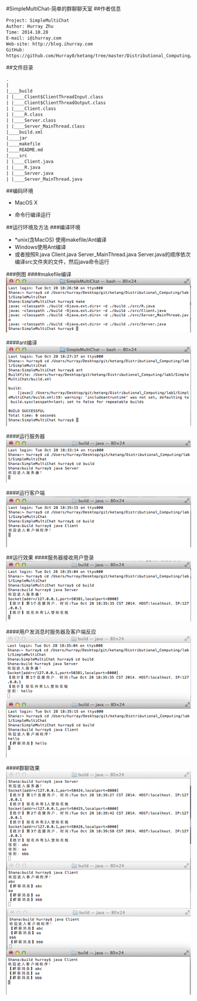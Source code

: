 #SimpleMultiChat-简单的群聊聊天室
##作者信息
```
Project: SimpleMultiChat
Author: Hurray Zhu
Time: 2014.10.28
E-mail: i@ihurray.com
Web-site: http://blog.ihurray.com
GitHub: https://github.com/Hurray0/ketang/tree/master/Distributional_Computing/lab1
```
##文件目录
```
.
|
|____build
| |____Client$ClientThreadInput.class
| |____Client$ClientThreadOutput.class
| |____Client.class
| |____R.class
| |____Server.class
| |____Server_MainThread.class
|____build.xml
|____jar
|____makefile
|____README.md
|____src
| |____Client.java
| |____R.java
| |____Server.java
| |____Server_MainThread.java
```

##编码环境
* MacOS X

* 命令行编译运行

##运行环境及方法
###编译环境
* *unix(含MacOS) 使用makefile/Ant编译
* Windows使用Ant编译
* 或者按照R.java Client.java Server_MainThread.java Server.java的顺序依次编译src文件夹的文件，然后java命令运行

###例图
####makefile编译
![](jietu/makefile.png)

####ant编译
![](jietu/ant.png)

####运行服务器
![](jietu/runserver.png)

####运行客户端
![](jietu/runclient.png)

##运行效果
####服务器接收用户登录
![](jietu/jieshoudenglu.png)

####用户发消息时服务器及客户端反应
![](jietu/faxiaoxi.png)

####群聊效果
![](jietu/qunliao.png)